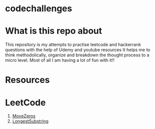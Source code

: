 # codechallenges

# What is this repo about

This repository is my attempts to practise leetcode and hackerrank questions with the help of Udemy and youtube resources
It helps me to think methodolically, organize and breakdown the thought process to a micro level.
Most of all I am having a lot of fun with it!!

# Resources

# LeetCode

1. [MoveZeros](https://leetcode.com/problems/move-zeroes/)
2. [LongestSubstring](https://leetcode.com/problems/find-first-and-last-position-of-element-in-sorted-array/)
